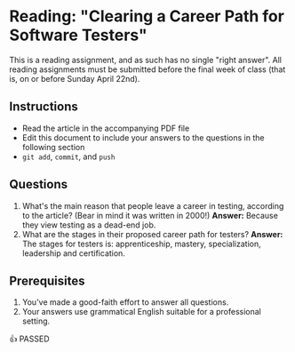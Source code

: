 Reading: "Clearing a Career Path for Software Testers"
=====================================================

This is a reading assignment, and as such has no single "right answer". All reading assignments must be submitted before the final week of class (that is, on or before Sunday April 22nd).

Instructions
------------

* Read the article in the accompanying PDF file
* Edit this document to include your answers to the questions in the following section
* `git add`, `commit`, and `push`

Questions
---------

1. What's the main reason that people leave a career in testing, according to the article? (Bear in mind it was written in 2000!) **Answer:** Because they view testing as a dead-end job.
1. What are the stages in their proposed career path for testers? **Answer:** The stages for testers is: apprenticeship, mastery, specialization, leadership and certification.

Prerequisites
-------------

1. You've made a good-faith effort to answer all questions.
1. Your answers use grammatical English suitable for a professional setting.

:+1: PASSED
